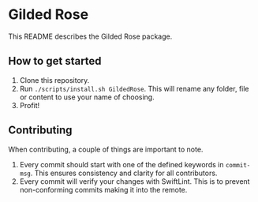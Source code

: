 # Gilded Rose
This README describes the Gilded Rose package.

## How to get started
1. Clone this repository.
2. Run `./scripts/install.sh GildedRose`. This will rename any folder, file or content to use your name of choosing.
3. Profit!

## Contributing
When contributing, a couple of things are important to note.

1. Every commit should start with one of the defined keywords in `commit-msg`. This ensures consistency and clarity for all contributors.
2. Every commit will verify your changes with SwiftLint. This is to prevent non-conforming commits making it into the remote.
